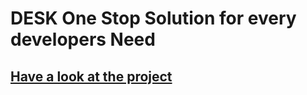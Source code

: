
# DESK One Stop Solution for every developers Need
 
## [Have a look at the project](https://desk18.000webhostapp.com/silder.html)
